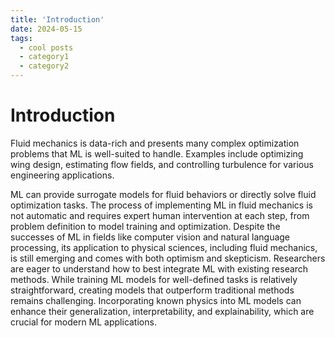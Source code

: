 ```yaml
---
title: 'Introduction'
date: 2024-05-15
tags:
  - cool posts
  - category1
  - category2
---
```

Introduction
======
 Fluid mechanics is data-rich and presents many complex optimization problems that ML is well-suited to handle. Examples include optimizing wing design, estimating flow fields, and controlling turbulence for various engineering applications. 
 
 ML can provide surrogate models for fluid behaviors or directly solve fluid optimization tasks.
 The process of implementing ML in fluid mechanics is not automatic and requires expert human intervention at each step, from problem definition to model training and optimization. Despite the successes of ML in fields like computer vision and natural language processing, its application to physical sciences, including fluid mechanics, is still emerging and comes with both optimism and skepticism. Researchers are eager to understand how to best integrate ML with existing research methods. While training ML models for well-defined tasks is relatively straightforward, creating models that outperform traditional methods remains challenging. Incorporating known physics into ML models can enhance their generalization, interpretability, and explainability, which are crucial for modern ML applications.
